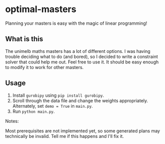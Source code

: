 # optimal-masters
Planning your masters is easy with the magic of linear programming!

## What is this

The unimelb maths masters has a lot of different options. I was having trouble deciding what to do (and bored), so I decided to write a constraint solver that could help me out. Feel free to use it. It should be easy enough to modify it to work for other masters.

## Usage

1. Install `gurobipy` using `pip install gurobipy`.
2. Scroll through the data file and change the weights appropriately. Alternately, set `demo = True` in `main.py`.
4. Run `python main.py`.

Notes:

Most prerequisites are not implemented yet, so some generated plans may technically be invalid. Tell me if this happens and I'll fix it.
